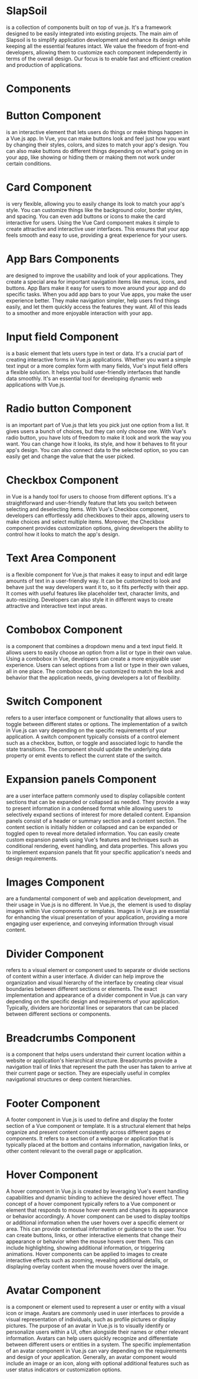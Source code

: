 # SlapSoil
is a collection of components built on top of vue.js. It's a framework designed to be easily integrated into existing projects. The main aim of Slapsoil is to simplify application development and enhance its design while keeping all the essential features intact. We value the freedom of front-end developers, allowing them to customize each component independently in terms of the overall design. Our focus is to enable fast and efficient creation and production of applications.
# Components
# Button Component 
is an interactive element that lets users do things or make things happen in a Vue.js app. In Vue, you can make buttons look and feel just how you want by changing their styles, colors, and sizes to match your app's design. You can also make buttons do different things depending on what's going on in your app, like showing or hiding them or making them not work under certain conditions. 
# Card Component
is very flexible, allowing you to easily change its look to match your app's style. You can customize things like the background color, border styles, and spacing. You can even add buttons or icons to make the card interactive for users. Using the Vue Card component makes it simple to create attractive and interactive user interfaces. This ensures that your app feels smooth and easy to use, providing a great experience for your users.
# App Bars Components 
are designed to improve the usability and look of your applications. They create a special area for important navigation items like menus, icons, and buttons. App Bars make it easy for users to move around your app and do specific tasks. When you add app bars to your Vue apps, you make the user experience better. They make navigation simpler, help users find things easily, and let them quickly access the features they want. All of this leads to a smoother and more enjoyable interaction with your app.
# Input field Component
is a basic element that lets users type in text or data. It's a crucial part of creating interactive forms in Vue.js applications. Whether you want a simple text input or a more complex form with many fields, Vue's input field offers a flexible solution. It helps you build user-friendly interfaces that handle data smoothly. It's an essential tool for developing dynamic web applications with Vue.js.
# Radio button Component 
is an important part of Vue.js that lets you pick just one option from a list. It gives users a bunch of choices, but they can only choose one. With Vue's radio button, you have lots of freedom to make it look and work the way you want. You can change how it looks, its style, and how it behaves to fit your app's design. You can also connect data to the selected option, so you can easily get and change the value that the user picked.
# Checkbox Component 
in Vue is a handy tool for users to choose from different options. It's a straightforward and user-friendly feature that lets you switch between selecting and deselecting items. With Vue's Checkbox component, developers can effortlessly add checkboxes to their apps, allowing users to make choices and select multiple items. Moreover, the Checkbox component provides customization options, giving developers the ability to control how it looks to match the app's design.
# Text Area Component 
is a flexible component for Vue.js that makes it easy to input and edit large amounts of text in a user-friendly way. It can be customized to look and behave just the way developers want it to, so it fits perfectly with their app. It comes with useful features like placeholder text, character limits, and auto-resizing. Developers can also style it in different ways to create attractive and interactive text input areas.
# Combobox Component
is a component that combines a dropdown menu and a text input field. It allows users to easily choose an option from a list or type in their own value. Using a combobox in Vue, developers can create a more enjoyable user experience. Users can select options from a list or type in their own values, all in one place. The combobox can be customized to match the look and behavior that the application needs, giving developers a lot of flexibility.
# Switch Component
refers to a user interface component or functionality that allows users to toggle between different states or options. The implementation of a switch in Vue.js can vary depending on the specific requirements of your application. A switch component typically consists of a control element such as a checkbox, button, or toggle and associated logic to handle the state transitions. The component should update the underlying data property or emit events to reflect the current state of the switch. 
# Expansion panels Component
are a user interface pattern commonly used to display collapsible content sections that can be expanded or collapsed as needed. They provide a way to present information in a condensed format while allowing users to selectively expand sections of interest for more detailed content. Expansion panels consist of a header or summary section and a content section. The content section is initially hidden or collapsed and can be expanded or toggled open to reveal more detailed information. You can easily create custom expansion panels using Vue's features and techniques such as conditional rendering, event handling, and data properties. This allows you to implement expansion panels that fit your specific application's needs and design requirements.
# Images Component
are a fundamental component of web and application development, and their usage in Vue.js is no different. In Vue.js, the <img> element is used to display images within Vue components or templates. Images in Vue.js are essential for enhancing the visual presentation of your application, providing a more engaging user experience, and conveying information through visual content.
# Divider Component
refers to a visual element or component used to separate or divide sections of content within a user interface. A divider can help improve the organization and visual hierarchy of the interface by creating clear visual boundaries between different sections or elements. The exact implementation and appearance of a divider component in Vue.js can vary depending on the specific design and requirements of your application. Typically, dividers are horizontal lines or separators that can be placed between different sections or components.
# Breadcrumbs Component
is a component that helps users understand their current location within a website or application's hierarchical structure. Breadcrumbs provide a navigation trail of links that represent the path the user has taken to arrive at their current page or section. They are especially useful in complex navigational structures or deep content hierarchies.
# Footer Component
A footer component in Vue.js is used to define and display the footer section of a Vue component or template. It is a structural element that helps organize and present content consistently across different pages or components. It refers to a section of a webpage or application that is typically placed at the bottom and contains information, navigation links, or other content relevant to the overall page or application.
# Hover Component 
A hover component in Vue.js is created by leveraging Vue's event handling capabilities and dynamic binding to achieve the desired hover effect. The concept of a hover component typically refers to a Vue component or element that responds to mouse hover events and changes its appearance or behavior accordingly. A hover component can be used to display tooltips or additional information when the user hovers over a specific element or area. This can provide contextual information or guidance to the user. You can create buttons, links, or other interactive elements that change their appearance or behavior when the mouse hovers over them. This can include highlighting, showing additional information, or triggering animations. Hover components can be applied to images to create interactive effects such as zooming, revealing additional details, or displaying overlay content when the mouse hovers over the image.
# Avatar Component
is a component or element used to represent a user or entity with a visual icon or image. Avatars are commonly used in user interfaces to provide a visual representation of individuals, such as profile pictures or display pictures. The purpose of an avatar in Vue.js is to visually identify or personalize users within a UI, often alongside their names or other relevant information. Avatars can help users quickly recognize and differentiate between different users or entities in a system. The specific implementation of an avatar component in Vue.js can vary depending on the requirements and design of your application. Generally, an avatar component would include an image or an icon, along with optional additional features such as user status indicators or customization options.
